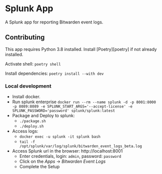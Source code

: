 # Splunk App

A Splunk app for reporting Bitwarden event logs.

## Contributing

This app requires Python 3.8 installed. Install [Poetry][poetry] if not already installed.

Activate shell: `poetry shell`

Install dependencies: `poetry install --with dev`

### Local development

- Install docker.
- Run splunk enterprise
  `docker run --rm --name splunk -d -p 8001:8000 -p 8089:8089 -e SPLUNK_START_ARGS='--accept-license' -e SPLUNK_PASSWORD='password' splunk/splunk:latest`
- Package and Deploy to splunk:
  - `./package.sh`
  - `./deploy.sh`
- Access logs:
  - `docker exec -u splunk -it splunk bash`
  - `tail -f /opt/splunk/var/log/splunk/bitwarden_event_logs_beta.log`
- Access Splunk url in the browser: http://localhost:8001
  - Enter credentials, login: `admin`, password: `password`
  - Click on the _Apps_ -> _Bitwarden Event Logs_
  - Complete the Setup
